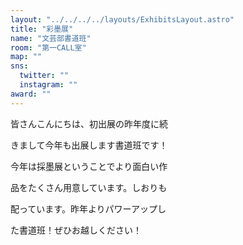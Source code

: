 ```yaml
---
layout: "../../../../layouts/ExhibitsLayout.astro"
title: "彩墨展"
name: "文芸部書道班"
room: "第一CALL室"
map: ""
sns:
  twitter: ""
  instagram: ""
award: ""
---
```


皆さんこんにちは、初出展の昨年度に続

きまして今年も出展します書道班です！

今年は採墨展ということでより面白い作

品をたくさん用意しています。しおりも

配っています。昨年よりパワーアップし

た書道班！ぜひお越しください！

